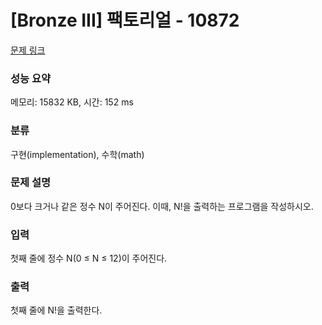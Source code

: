 # [Bronze III] 팩토리얼 - 10872 

[문제 링크](https://www.acmicpc.net/problem/10872) 

### 성능 요약

메모리: 15832 KB, 시간: 152 ms

### 분류

구현(implementation), 수학(math)

### 문제 설명

0보다 크거나 같은 정수 N이 주어진다. 이때, N!을 출력하는 프로그램을 작성하시오.
### 입력 

 첫째 줄에 정수 N(0 ≤ N ≤ 12)이 주어진다.
### 출력 

 첫째 줄에 N!을 출력한다.


